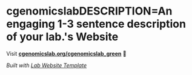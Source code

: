 
# cgenomicslabDESCRIPTION=An engaging 1-3 sentence description of your lab.'s Website

Visit **[cgenomicslab.org/cgenomicslab_green](https://cgenomicslab.org/cgenomicslab_green)** 🚀

_Built with [Lab Website Template](https://greene-lab.gitbook.io/lab-website-template-docs)_
